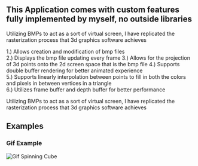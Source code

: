 <h2>This Application comes with custom features fully implemented by myself, no outside libraries</h2>  
    
Utilizing BMPs to act as a sort of virtual screen, I have replicated the rasterization process that 3d graphics software achieves    
  
1.) Allows creation and modification of bmp files  
2.) Displays the bmp file updating every frame 
3.) Allows for the projection of 3d points onto the 2d screen space that is the bmp file 
4.) Supports double buffer rendering for better animated experience  
5.) Supports linearly interpolation between points to fill in both the colors and pixels in between vertices in a triangle  
6.) Utilizes frame buffer and depth buffer for better performance
  
Utilizing BMPs to act as a sort of virtual screen, I have replicated the rasterization process that 3d graphics software achieves

<h2>Examples</h2>  


<h3>Gif Example</h3>  

![Gif Spinning Cube](https://github.com/Jakemuzy/BMP-Rasterizer-and-3D-projection/blob/2f71ae98a9a1864ee6e238c3a908be55a974726d/Examples/rotateCube.gif)  
  

